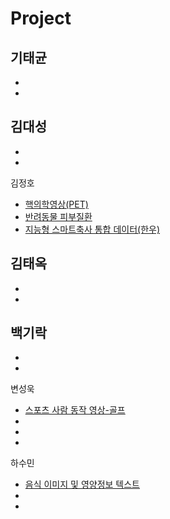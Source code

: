# Project

기태균
 -
 -
 -  
 
김대성
 -
 -
 -  

김정호
 - [핵의학영상(PET)](https://aihub.or.kr/aihubdata/data/view.do?currMenu=116&topMenu=100&aihubDataSe=ty&dataSetSn=521)
 - [반려동물 피부질환](https://aihub.or.kr/aihubdata/data/view.do?currMenu=115&topMenu=100&aihubDataSe=realm&dataSetSn=561)
 - [지능형 스마트축사 통합 데이터(한우)](https://aihub.or.kr/aihubdata/data/view.do?currMenu=115&topMenu=100&aihubDataSe=realm&dataSetSn=621)  

김태옥
 -
 -
 -

백기락
 -
 -
 -  

변성욱
 - [스포츠 사람 동작 영상-골프](https://aihub.or.kr/aihubdata/data/view.do?currMenu=116&topMenu=100&aihubDataSe=ty&dataSetSn=65)
 -
 -
 -  

하수민
 - [음식 이미지 및 영양정보 텍스트](https://aihub.or.kr/aihubdata/data/view.do?currMenu=116&topMenu=100&aihubDataSe=ty&dataSetSn=74)
 -
 -
